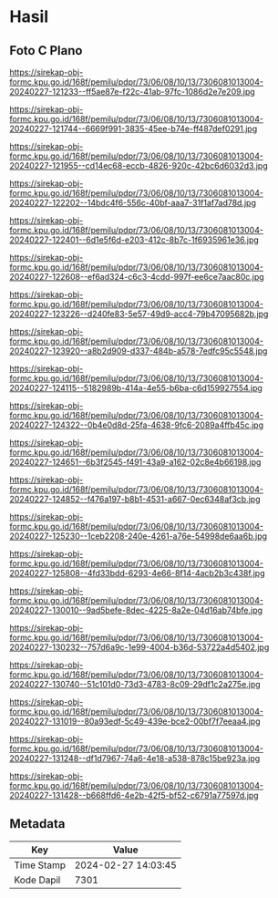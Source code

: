 # Hasil

## Foto C Plano

https://sirekap-obj-formc.kpu.go.id/168f/pemilu/pdpr/73/06/08/10/13/7306081013004-20240227-121233--ff5ae87e-f22c-41ab-97fc-1086d2e7e209.jpg

https://sirekap-obj-formc.kpu.go.id/168f/pemilu/pdpr/73/06/08/10/13/7306081013004-20240227-121744--6669f991-3835-45ee-b74e-ff487def0291.jpg

https://sirekap-obj-formc.kpu.go.id/168f/pemilu/pdpr/73/06/08/10/13/7306081013004-20240227-121955--cd14ec68-eccb-4826-920c-42bc6d6032d3.jpg

https://sirekap-obj-formc.kpu.go.id/168f/pemilu/pdpr/73/06/08/10/13/7306081013004-20240227-122202--14bdc4f6-556c-40bf-aaa7-31f1af7ad78d.jpg

https://sirekap-obj-formc.kpu.go.id/168f/pemilu/pdpr/73/06/08/10/13/7306081013004-20240227-122401--6d1e5f6d-e203-412c-8b7c-1f6935961e36.jpg

https://sirekap-obj-formc.kpu.go.id/168f/pemilu/pdpr/73/06/08/10/13/7306081013004-20240227-122608--ef6ad324-c6c3-4cdd-997f-ee6ce7aac80c.jpg

https://sirekap-obj-formc.kpu.go.id/168f/pemilu/pdpr/73/06/08/10/13/7306081013004-20240227-123226--d240fe83-5e57-49d9-acc4-79b47095682b.jpg

https://sirekap-obj-formc.kpu.go.id/168f/pemilu/pdpr/73/06/08/10/13/7306081013004-20240227-123920--a8b2d909-d337-484b-a578-7edfc95c5548.jpg

https://sirekap-obj-formc.kpu.go.id/168f/pemilu/pdpr/73/06/08/10/13/7306081013004-20240227-124115--5182989b-414a-4e55-b6ba-c6d159927554.jpg

https://sirekap-obj-formc.kpu.go.id/168f/pemilu/pdpr/73/06/08/10/13/7306081013004-20240227-124322--0b4e0d8d-25fa-4638-9fc6-2089a4ffb45c.jpg

https://sirekap-obj-formc.kpu.go.id/168f/pemilu/pdpr/73/06/08/10/13/7306081013004-20240227-124651--6b3f2545-f491-43a9-a162-02c8e4b66198.jpg

https://sirekap-obj-formc.kpu.go.id/168f/pemilu/pdpr/73/06/08/10/13/7306081013004-20240227-124852--f476a197-b8b1-4531-a667-0ec6348af3cb.jpg

https://sirekap-obj-formc.kpu.go.id/168f/pemilu/pdpr/73/06/08/10/13/7306081013004-20240227-125230--1ceb2208-240e-4261-a76e-54998de6aa6b.jpg

https://sirekap-obj-formc.kpu.go.id/168f/pemilu/pdpr/73/06/08/10/13/7306081013004-20240227-125808--4fd33bdd-6293-4e66-8f14-4acb2b3c438f.jpg

https://sirekap-obj-formc.kpu.go.id/168f/pemilu/pdpr/73/06/08/10/13/7306081013004-20240227-130010--9ad5befe-8dec-4225-8a2e-04d16ab74bfe.jpg

https://sirekap-obj-formc.kpu.go.id/168f/pemilu/pdpr/73/06/08/10/13/7306081013004-20240227-130232--757d6a9c-1e99-4004-b36d-53722a4d5402.jpg

https://sirekap-obj-formc.kpu.go.id/168f/pemilu/pdpr/73/06/08/10/13/7306081013004-20240227-130740--51c101d0-73d3-4783-8c09-29df1c2a275e.jpg

https://sirekap-obj-formc.kpu.go.id/168f/pemilu/pdpr/73/06/08/10/13/7306081013004-20240227-131019--80a93edf-5c49-439e-bce2-00bf7f7eeaa4.jpg

https://sirekap-obj-formc.kpu.go.id/168f/pemilu/pdpr/73/06/08/10/13/7306081013004-20240227-131248--df1d7967-74a6-4e18-a538-878c15be923a.jpg

https://sirekap-obj-formc.kpu.go.id/168f/pemilu/pdpr/73/06/08/10/13/7306081013004-20240227-131428--b668ffd6-4e2b-42f5-bf52-c6791a77597d.jpg


## Metadata

| Key        | Value               |
| ---------- | ------------------- |
| Time Stamp | 2024-02-27 14:03:45 |
| Kode Dapil | 7301                |



